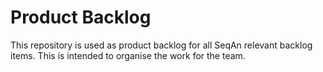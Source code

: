 # Product Backlog

This repository is used as product backlog for all SeqAn relevant backlog items. This is intended to organise the work for the team.
